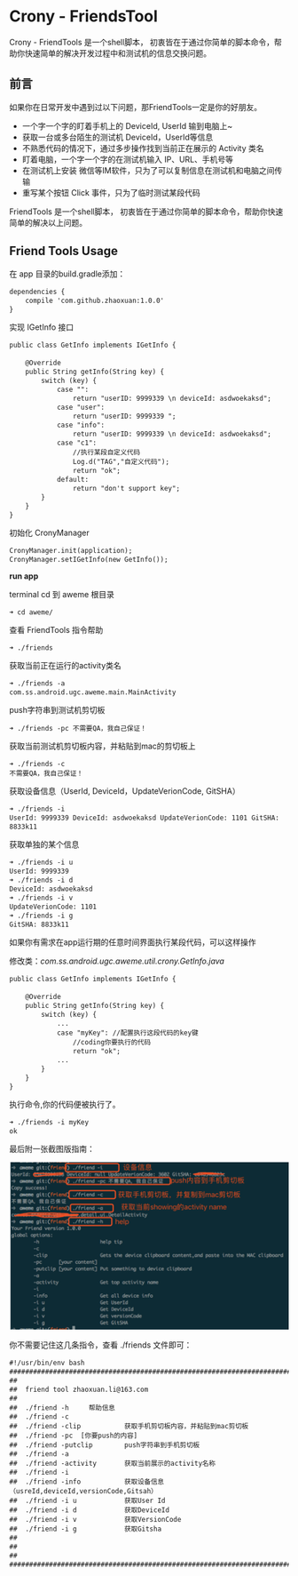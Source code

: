 # Crony - FriendsTool

Crony - FriendTools 是一个shell脚本， 初衷皆在于通过你简单的脚本命令，帮助你快速简单的解决开发过程中和测试机的信息交换问题。
## 前言

如果你在日常开发中遇到过以下问题，那FriendTools一定是你的好朋友。

- 一个字一个字的盯着手机上的 DeviceId, UserId 输到电脑上~
- 获取一台或多台陌生的测试机 DeviceId，UserId等信息
- 不熟悉代码的情况下，通过多步操作找到当前正在展示的 Activity 类名
- 盯着电脑，一个字一个字的在测试机输入 IP、URL、手机号等
- 在测试机上安装 微信等IM软件，只为了可以复制信息在测试机和电脑之间传输
- 重写某个按钮 Click 事件，只为了临时测试某段代码

FriendTools 是一个shell脚本， 初衷皆在于通过你简单的脚本命令，帮助你快速简单的解决以上问题。

## Friend Tools Usage

在 app 目录的build.gradle添加：

	dependencies {
	    compile 'com.github.zhaoxuan:1.0.0'
	}

实现 IGetInfo 接口

```
public class GetInfo implements IGetInfo {

    @Override
    public String getInfo(String key) {
        switch (key) {
            case "":
                return "userID: 9999339 \n deviceId: asdwoekaksd";
            case "user":
                return "userID: 9999339 ";
            case "info":
                return "userID: 9999339 \n deviceId: asdwoekaksd";
            case "c1":
                //执行某段自定义代码
                Log.d("TAG","自定义代码");
                return "ok";
            default:
                return "don't support key";
        }
    }
}

```

初始化 CronyManager

```
CronyManager.init(application);
CronyManager.setIGetInfo(new GetInfo());
```

**run app**

terminal cd 到 aweme 根目录

	➜ cd aweme/

查看 FriendTools 指令帮助

	➜ ./friends

获取当前正在运行的activity类名

	➜ ./friends -a
	com.ss.android.ugc.aweme.main.MainActivity

push字符串到测试机剪切板

	➜ ./friends -pc 不需要QA，我自己保证！

获取当前测试机剪切板内容，并粘贴到mac的剪切板上

	➜ ./friends -c
	不需要QA，我自己保证！

获取设备信息（UserId, DeviceId，UpdateVerionCode, GitSHA）

	➜ ./friends -i
	UserId: 9999339 DeviceId: asdwoekaksd UpdateVerionCode: 1101 GitSHA: 8833k11

获取单独的某个信息

	➜ ./friends -i u
	UserId: 9999339
	➜ ./friends -i d 
	DeviceId: asdwoekaksd
	➜ ./friends -i v
	UpdateVerionCode: 1101
	➜ ./friends -i g 
	GitSHA: 8833k11

如果你有需求在app运行期的任意时间界面执行某段代码，可以这样操作

修改类：*com.ss.android.ugc.aweme.util.crony.GetInfo.java*

	public class GetInfo implements IGetInfo {
	
	    @Override
	    public String getInfo(String key) {
	        switch (key) {
	            ...
	            case "myKey": //配置执行这段代码的key键
	                //coding你要执行的代码
	                return "ok";
	            ...
	        }
	    }
	}
	
执行命令,你的代码便被执行了。

	➜ ./friends -i myKey
	ok
	
最后附一张截图版指南：

![](./case.png)

你不需要记住这几条指令，查看 ./friends 文件即可：


```
#!/usr/bin/env bash
##############################################################################
##
##  friend tool zhaoxuan.li@163.com
##  
##  ./friend -h     帮助信息
##	./friend -c 
##  ./friend -clip           获取手机剪切板内容，并粘贴到mac剪切板
##	./friend -pc  [你要push的内容]   
##	./friend -putclip        push字符串到手机剪切板
##  ./friend -a 
##  ./friend -activity       获取当前展示的activity名称
##	./friend -i
##	./friend -info           获取设备信息（usreId,deviceId,versionCode,Gitsah）
##	./friend -i u            获取User Id
##	./friend -i d            获取DeviceId
##	./friend -i v            获取VersionCode
##	./friend -i g            获取Gitsha
##
##
##
##############################################################################
```